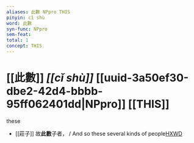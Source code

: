```yaml
---
aliases: 此數 NPpro THIS
pinyin: cǐ shù
word: 此數
syn-func: NPpro
sem-feat: 
total: 1
concept: THIS 
---
```

# [[此數]] *[[cǐ shù]]*  [[uuid-3a50ef30-dbe2-42d4-bbbb-95ff062401dd|NPpro]] [[THIS]]
these
 - [[莊子]] 故**此數**子者，
                     / And so these several kinds of people[HXWD](https://hxwd.org/textview.html?location=KR5c0126_tls_008-6a.15)